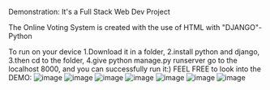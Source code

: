 Demonstration:
It's a Full Stack Web Dev Project

The Online Voting System is created with the use of HTML with "DJANGO"-Python

To run on your device 
1.Download it in a folder,
2.install python and django,
3.then cd to the folder,
4.give python manage.py runserver go to the localhost 8000, and you can successfully run it:)
FEEL FREE to look into the DEMO:
![image](https://github.com/Subashinimuralikrishnan/Voting_System/assets/145862286/6c301385-277f-4e2f-b363-de7380fe0c1f)
![image](https://github.com/Subashinimuralikrishnan/Voting_System/assets/145862286/5a127d01-d81d-4c2f-b429-2ee32a695779)
![image](https://github.com/Subashinimuralikrishnan/Voting_System/assets/145862286/5cc3e29d-663b-477a-b56a-1e7962d21198)
![image](https://github.com/Subashinimuralikrishnan/Voting_System/assets/145862286/063e0a5e-6bfe-4805-955f-3234c2034e80)
![image](https://github.com/Subashinimuralikrishnan/Voting_System/assets/145862286/53adcf0b-fb62-4eb0-bf99-5ab5fdcebcf8)
![image](https://github.com/Subashinimuralikrishnan/Voting_System/assets/145862286/1a126b8f-898a-4c51-8bce-d07e49545001)
![image](https://github.com/Subashinimuralikrishnan/Voting_System/assets/145862286/1e799969-c8cf-422c-8dd7-2155db7eeb83)
